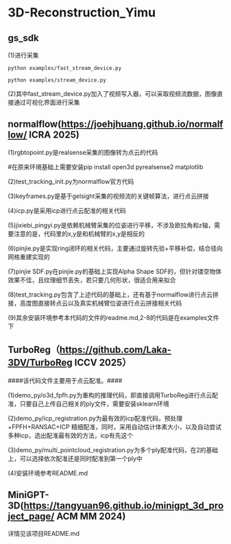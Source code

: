 # 3D-Reconstruction_Yimu
## gs_sdk  

(1)进行采集   

    python examples/fast_stream_device.py  
    
    python examples/stream_device.py  
    
(2)其中fast_stream_device.py加入了视频写入器，可以采取视频流数据，图像直接通过可视化界面进行采集  

## normalflow(https://joehjhuang.github.io/normalflow/ ICRA 2025)  

(1)rgbtopoint.py是realsense采集的图像转为点云的代码  

  #在原来环境基础上需要安装pip install open3d pyrealsense2 matplotlib  
  
(2)test_tracking_init.py为normalflow官方代码  

(3)keyframes.py是基于gelsight采集的视频流的关键帧算法，进行点云拼接  

(4)icp.py是采用icp进行点云配准的相关代码  

(5)jixiebi_pingyi.py是依赖机械臂采集的位姿进行平移，不涉及欧拉角和z轴，需要注意的是，代码里的x,y是和机械臂的x,y是相反的  

(6)pinjie.py是实现ring闭环的相关代码，主要通过旋转先验+平移补偿，结合径向网格重建实现的  

(7)pinjie SDF.py在pinjie.py的基础上实现Alpha Shape SDF的，但针对镂空物体效果不佳，且纹理细节丢失，若只要几何形状，很适合用来拟合  

(8)test_tracking.py包含了上述代码的基础上，还有基于normalflow进行点云拼接，高度图直接转点云以及真实机械臂位姿进行点云拼接相关代码  

(9)其余安装环境参考本代码的文件的readme.md,2-8的代码是在examples文件下  

## TurboReg（https://github.com/Laka-3DV/TurboReg ICCV 2025）  

####该代码文件主要用于点云配准。####  

(1)demo_py/o3d_fpfh.py为重构的推理代码，即直接调用TurboReg进行点云配准，只要自己上传自己相关的ply文件，需要安装sklearn环境  

(2)demo_py/icp_registration.py为最有效的icp配准代码，预处理+FPFH+RANSAC+ICP 精细配准，同时，采用自动估计体素大小，以及自动尝试多种icp，选出配准最有效的方法，icp有先这个  

(3)demo_py/multi_pointcloud_registration.py为多个ply配准代码，在2的基础上，可以选择依次配准还是同时配准到第一个ply中  

(4)安装环境参考README.md  

## MiniGPT-3D(https://tangyuan96.github.io/minigpt_3d_project_page/ ACM MM 2024)  

详情见该项目README.md  

